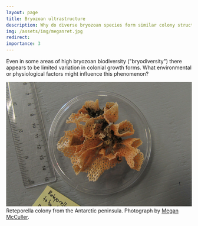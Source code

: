 ```yaml
---
layout: page
title: Bryozoan ultrastructure
description: Why do diverse bryozoan species form similar colony structures?
img: /assets/img/meganret.jpg
redirect:
importance: 3
---
```


Even in some areas of high bryozoan biodiversity ("bryodiversity") there appears to be limited variation in colonial growth forms. What environmental or physiological factors might influence this phenomenon?

<div class="row">
    <div class="col-sm mt-3 mt-md-0">
        <img class="img-fluid rounded z-depth-1" src='/assets/img/meganret.jpg' alt="" title="example image"/>
    </div>
</div>
<div class="caption">
    Reteporella colony from the Antarctic peninsula. Photograph by <a href="https://twitter.com/mccullermi">Megan McCuller</a>.
</div>
